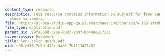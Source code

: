 ```yaml
---
content_type: resource
description: This resource contains information on subject far from camera and subject
  close to camera.
file: https://ol-ocw-studio-app-qa.s3.amazonaws.com/courses/6-163-strobe-project-laboratory-fall-2005/c95fe6367e9d473eda867bf111423452_lens_selcn_guide.pdf
file_type: application/pdf
parent_uid: 99fa269d-320e-8987-9b9f-8644ae91723c
resourcetype: Document
title: lens_selcn_guide.pdf
uid: c95fe636-7e9d-473e-da86-7bf111423452
---
```

